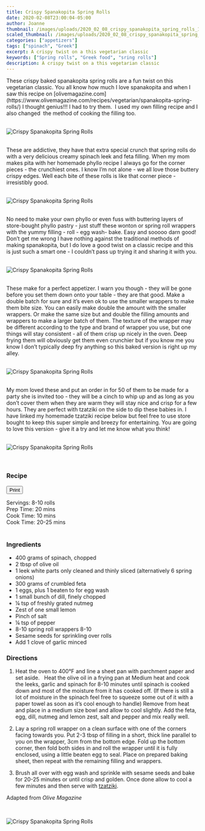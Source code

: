 ```yaml
---
title: Crispy Spanakopita Spring Rolls
date: 2020-02-08T23:00:04-05:00
author: Joanne
thumbnail: /images/uploads/2020_02_08_crispy_spanakopita_spring_rolls_1.jpg
scaled_thumbnail: /images/uploads/2020_02_08_crispy_spanakopita_spring_rolls_0.jpg
categories: ["appetizers"]
tags: ["spinach", "Greek"]
excerpt: A crispy twist on a this vegetarian classic
keywords: ["Spring rolls", "Greek food", "sring rolls"]
description: A crispy twist on a this vegetarian classic
---
```

<span class="blog-text">
These crispy baked spanakopita spring rolls are a fun twist on this vegetarian classic. You all know how much I love spanakopita and when I saw this recipe on [olivemagazine.com](https://www.olivemagazine.com/recipes/vegetarian/spanakopita-spring-rolls/) I thought genius!!! I had to try them.  I used my own filling recipe and I also changed  the method of cooking the filling too. 
</br>
</br>

![Crispy Spanakopita Spring Rolls](/images/uploads/2020_02_08_crispy_spanakopita_spring_rolls_2.jpg)
</br>
</br>

These are addictive, they have that extra special crunch that spring rolls do with a very delicious creamy spinach leek and feta filling. When my mom makes pita with her homemade phyllo recipe I always go for the corner pieces - the crunchiest ones. I know I’m not alone - we all love those buttery crispy edges. Well each bite of these rolls is like that corner piece - irresistibly good. 
</br>
</br>

![Crispy Spanakopita Spring Rolls](/images/uploads/2020_02_08_crispy_spanakopita_spring_rolls_3.jpg)
</br>
</br>

No need to make your own phyllo or even fuss with buttering layers of store-bought phyllo pastry - just stuff these wonton or spring roll wrappers with the yummy filling - roll - egg wash- bake. Easy and sooooo darn good! Don’t get me wrong I have nothing against the traditional methods of making spanakopita, but I do love a good twist on a classic recipe and this is just such a smart one - I couldn’t pass up trying it and sharing it with you. 
</br>
</br>

![Crispy Spanakopita Spring Rolls](/images/uploads/2020_02_08_crispy_spanakopita_spring_rolls_4.jpg)
</br>
</br>

These make for a perfect appetizer. I warn you though - they will be gone before you set them down onto your table - they are that good. Make a double batch for sure and it’s even ok to use the smaller wrappers to make them bite size. You can easily make double the amount with the smaller wrappers. Or make the same size but and double the filling amounts and wrappers to make a larger batch of them. The texture of the wrapper may be different according to the type and brand of wrapper you use, but one things will stay consistent - all of them crisp up nicely in the oven. Deep frying them will obviously get them even crunchier but if you know me you know I don’t typically deep fry anything so this baked version is right up my alley. 
</br>
</br>

![Crispy Spanakopita Spring Rolls](/images/uploads/2020_02_08_crispy_spanakopita_spring_rolls_5.jpg)
</br>
</br>

My mom loved these and put an order in for 50 of them to be made for a party she is invited too - they will be a cinch to whip up and as long as you don’t cover them when they are warm they will stay nice and crisp for a few hours. They are perfect with tzatziki on the side to dip these babies in. I have linked my homemade tzatziki recipe below but feel free to use store bought to keep this super simple and breezy for entertaining. You are going to love this version - give it a try and let me know what you think!
</br>
</br>

![Crispy Spanakopita Spring Rolls](/images/uploads/2020_02_08_crispy_spanakopita_spring_rolls_6.jpg)
</br>
</br>
</br>
</span>

### Recipe
<div print_button><form>
<input type="button" value="Print" class="btn__print" onClick="window.print()">
</form></div>

<div>Servings: <span itemprop="recipeYield">8-10 rolls</div>
<div>Prep Time: <meta itemprop="prepTime" content="PT20M">20 mins</div>
<div>Cook Time: <meta itemprop="cookTime" content="PT10M">10 mins</div>
<div>Cook Time: <meta itemprop="cookTime" content="PT25M">20-25 mins</div>
</br>

### Ingredients

* <span itemprop="ingredients">400 grams of spinach, chopped</span>
* <span itemprop="ingredients">2 tbsp of olive oil</span>
* <span itemprop="ingredients">1 leek white parts only cleaned and thinly sliced (alternatively 6 spring onions) </span>
* <span itemprop="ingredients">300 grams of crumbled feta </span>
* <span itemprop="ingredients">1 eggs, plus 1 beaten to for egg wash </span>
* <span itemprop="ingredients">1 small bunch of dill, finely chopped</span>
* <span itemprop="ingredients">&frac14; tsp of freshly grated nutmeg</span>
* <span itemprop="ingredients">Zest of one small lemon</span>
* <span itemprop="ingredients">Pinch of salt </span>
* <span itemprop="ingredients">&frac14; tsp of pepper </span>
* <span itemprop="ingredients">8-10 spring roll wrappers 8-10 </span>
* <span itemprop="ingredients">Sesame seeds for sprinkling over rolls </span>
* <span itemprop="ingredients">Add 1 clove of garlic minced </span>

### Directions

1. Heat the oven to 400°F and line a sheet pan with parchment paper and set aside.   Heat the olive oil in a frying pan at Medium heat and cook the leeks, garlic and spinach for 8-10 minutes until spinach is cooked down and most of the moisture from it has cooked off. (If there is still a lot of moisture in the spinach feel free to squeeze some out of it with a paper towel as soon as it’s cool enough to handle) Remove from heat and place in a medium size bowl and allow to cool slightly. Add the feta, egg, dill, nutmeg and lemon zest, salt and pepper and mix really well. 

2. Lay a spring roll wrapper on a clean surface with one of the corners facing towards you. Put 2-3 tbsp of filling in a short, thick line parallel to you on the wrapper, 3cm from the bottom edge. Fold up the bottom corner, then fold both sides in and roll the wrapper until it is fully enclosed, using a little beaten egg to seal. Place on prepared baking sheet, then repeat with the remaining filling and wrappers.

3. Brush all over with egg wash and sprinkle with sesame seeds and bake for 20-25 minutes or until crisp and golden. Once done allow to cool a few minutes and then serve with <span class="highlight"><a rel="nofollow" href="https://www.oliveandmango.com/greek-fries-with-pancetta/">tzatziki</a></span>.

Adapted from _Olive Magazine_

</br>

![Crispy Spanakopita Spring Rolls](/images/uploads/2020_02_08_crispy_spanakopita_spring_rolls_7.jpg)